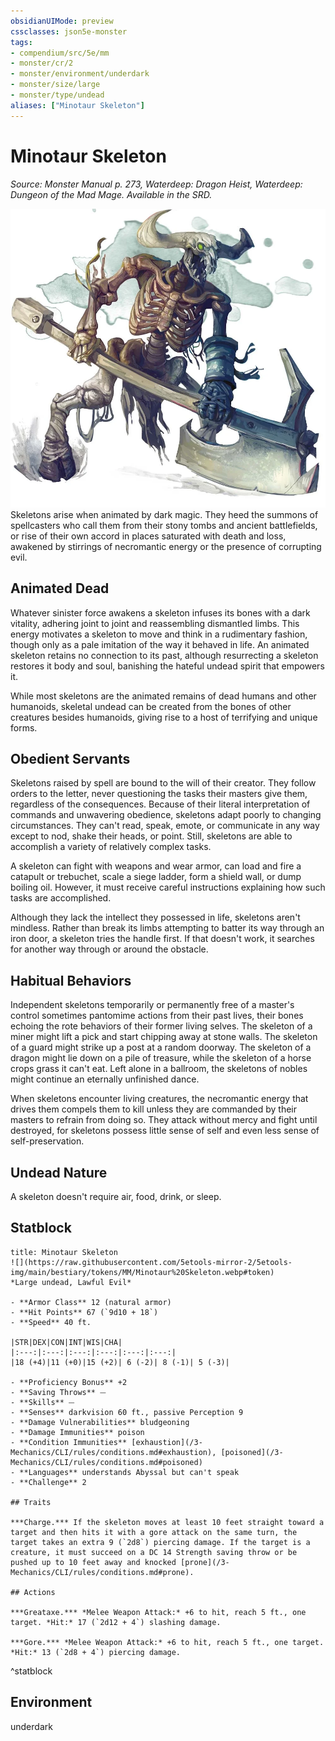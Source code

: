 ```yaml
---
obsidianUIMode: preview
cssclasses: json5e-monster
tags:
- compendium/src/5e/mm
- monster/cr/2
- monster/environment/underdark
- monster/size/large
- monster/type/undead
aliases: ["Minotaur Skeleton"]
---
```

# Minotaur Skeleton
*Source: Monster Manual p. 273, Waterdeep: Dragon Heist, Waterdeep: Dungeon of the Mad Mage. Available in the SRD.*  

![](https://raw.githubusercontent.com/5etools-mirror-2/5etools-img/main/bestiary/MM/Minotaur%20Skeleton.webp#right)  
Skeletons arise when animated by dark magic. They heed the summons of spellcasters who call them from their stony tombs and ancient battlefields, or rise of their own accord in places saturated with death and loss, awakened by stirrings of necromantic energy or the presence of corrupting evil.

## Animated Dead

Whatever sinister force awakens a skeleton infuses its bones with a dark vitality, adhering joint to joint and reassembling dismantled limbs. This energy motivates a skeleton to move and think in a rudimentary fashion, though only as a pale imitation of the way it behaved in life. An animated skeleton retains no connection to its past, although resurrecting a skeleton restores it body and soul, banishing the hateful undead spirit that empowers it.

While most skeletons are the animated remains of dead humans and other humanoids, skeletal undead can be created from the bones of other creatures besides humanoids, giving rise to a host of terrifying and unique forms.

## Obedient Servants

Skeletons raised by spell are bound to the will of their creator. They follow orders to the letter, never questioning the tasks their masters give them, regardless of the consequences. Because of their literal interpretation of commands and unwavering obedience, skeletons adapt poorly to changing circumstances. They can't read, speak, emote, or communicate in any way except to nod, shake their heads, or point. Still, skeletons are able to accomplish a variety of relatively complex tasks.

A skeleton can fight with weapons and wear armor, can load and fire a catapult or trebuchet, scale a siege ladder, form a shield wall, or dump boiling oil. However, it must receive careful instructions explaining how such tasks are accomplished.

Although they lack the intellect they possessed in life, skeletons aren't mindless. Rather than break its limbs attempting to batter its way through an iron door, a skeleton tries the handle first. If that doesn't work, it searches for another way through or around the obstacle.

## Habitual Behaviors

Independent skeletons temporarily or permanently free of a master's control sometimes pantomime actions from their past lives, their bones echoing the rote behaviors of their former living selves. The skeleton of a miner might lift a pick and start chipping away at stone walls. The skeleton of a guard might strike up a post at a random doorway. The skeleton of a dragon might lie down on a pile of treasure, while the skeleton of a horse crops grass it can't eat. Left alone in a ballroom, the skeletons of nobles might continue an eternally unfinished dance.

When skeletons encounter living creatures, the necromantic energy that drives them compels them to kill unless they are commanded by their masters to refrain from doing so. They attack without mercy and fight until destroyed, for skeletons possess little sense of self and even less sense of self-preservation.

## Undead Nature

A skeleton doesn't require air, food, drink, or sleep.


## Statblock

```ad-statblock
title: Minotaur Skeleton
![](https://raw.githubusercontent.com/5etools-mirror-2/5etools-img/main/bestiary/tokens/MM/Minotaur%20Skeleton.webp#token)
*Large undead, Lawful Evil*

- **Armor Class** 12 (natural armor)
- **Hit Points** 67 (`9d10 + 18`) 
- **Speed** 40 ft.

|STR|DEX|CON|INT|WIS|CHA|
|:---:|:---:|:---:|:---:|:---:|:---:|
|18 (+4)|11 (+0)|15 (+2)| 6 (-2)| 8 (-1)| 5 (-3)|

- **Proficiency Bonus** +2
- **Saving Throws** ⏤
- **Skills** ⏤
- **Senses** darkvision 60 ft., passive Perception 9
- **Damage Vulnerabilities** bludgeoning
- **Damage Immunities** poison
- **Condition Immunities** [exhaustion](/3-Mechanics/CLI/rules/conditions.md#exhaustion), [poisoned](/3-Mechanics/CLI/rules/conditions.md#poisoned)
- **Languages** understands Abyssal but can't speak
- **Challenge** 2

## Traits

***Charge.*** If the skeleton moves at least 10 feet straight toward a target and then hits it with a gore attack on the same turn, the target takes an extra 9 (`2d8`) piercing damage. If the target is a creature, it must succeed on a DC 14 Strength saving throw or be pushed up to 10 feet away and knocked [prone](/3-Mechanics/CLI/rules/conditions.md#prone).

## Actions

***Greataxe.*** *Melee Weapon Attack:* +6 to hit, reach 5 ft., one target. *Hit:* 17 (`2d12 + 4`) slashing damage.

***Gore.*** *Melee Weapon Attack:* +6 to hit, reach 5 ft., one target. *Hit:* 13 (`2d8 + 4`) piercing damage.
```
^statblock

## Environment

underdark